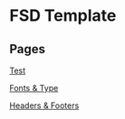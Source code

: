 # FSD Template
## Pages
[Test](http://vovnet.github.io/fsd)

[Fonts & Type](http://vovnet.github.io/fsd/pages/colors-and-fonts.html)

[Headers & Footers](http://vovnet.github.io/fsd/pages/headers-footers.html)